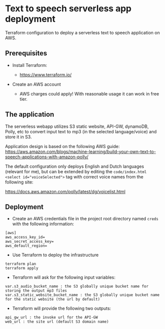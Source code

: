 # Text to speech serverless app deployment
Terraform configuration to deploy a serverless text to speech application on AWS.

## Prerequisites

- Install Terraform:
  - https://www.terraform.io/

- Create an AWS account
  - AWS charges could apply! With reasonable usage it can work in free tier.

## The application

The serverless webapp utilizes S3 static website, API-GW, dynamoDB, Polly, etc to convert input text to mp3 (in the selected language/voice) and store it in S3.

Application design is based on the following AWS guide:
https://aws.amazon.com/blogs/machine-learning/build-your-own-text-to-speech-applications-with-amazon-polly/

The default configuration only deploys English and Dutch languages (relevant for me), but can be extended by editing the `code/index.html` `<select id="voiceSelected">` tag with correct voice names from the following site:
  
https://docs.aws.amazon.com/polly/latest/dg/voicelist.html

## Deployment

- Create an AWS credentials file in the project root directory named `creds` with the following information:
```
[aws]
aws_access_key_id=
aws_secret_access_key=
aws_default_region=
```

- Use Terraform to deploy the infrastructure
```
terraform plan
terraform apply
```

- Terraform will ask for the following input variables:
```
var.s3_audio_bucket_name : the S3 globally unique bucket name for storing the output mp3 files
var.s3_static_website_bucket_name : the S3 globally unique bucket name for the static website (the url by default)
```

- Terraform will provide the following two outputs:
```
api_gw_url : the invoke url for the API-GW
web_url : the site url (default S3 domain name)   
```

